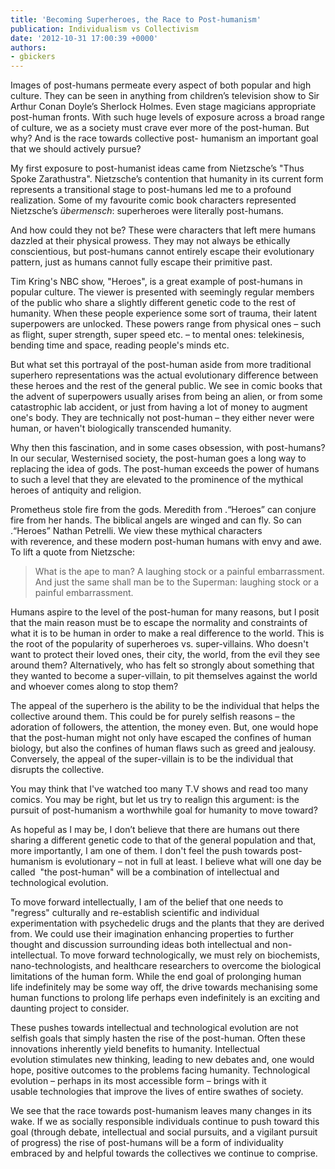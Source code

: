 ```yaml
---
title: 'Becoming Superheroes, the Race to Post-humanism'
publication: Individualism vs Collectivism
date: '2012-10-31 17:00:39 +0000'
authors:
- gbickers
---
```


Images of post-humans permeate every aspect of both popular and high culture. They can be seen in anything from children’s television show to Sir Arthur Conan Doyle’s Sherlock Holmes. Even stage magicians appropriate post-human fronts. With such huge levels of exposure across a broad range of culture, we as a society must crave ever more of the post-human. But why? And is the race towards collective post- humanism an important goal that we should actively pursue?

My first exposure to post-humanist ideas came from Nietzsche’s "Thus Spoke Zarathustra". Nietzsche’s contention that humanity in its current form represents a transitional stage to post-humans led me to a profound realization. Some of my favourite comic book characters represented Nietzsche’s <em>übermensch</em>: superheroes were literally post-humans.

And how could they not be? These were characters that left mere humans dazzled at their physical prowess. They may not always be ethically conscientious, but post-humans cannot entirely escape their evolutionary pattern, just as humans cannot fully escape their primitive past.

Tim Kring's NBC show, "Heroes", is a great example of post-humans in popular culture. The viewer is presented with seemingly regular members of the public who share a slightly different genetic code to the rest of humanity. When these people experience some sort of trauma, their latent superpowers are unlocked. These powers range from physical ones – such as flight, super strength, super speed etc. – to mental ones: telekinesis, bending time and space, reading people's minds etc.

But what set this portrayal of the post-human aside from more traditional superhero representations was the actual evolutionary difference between these heroes and the rest of the general public. We see in comic books that the advent of superpowers usually arises from being an alien, or from some catastrophic lab accident, or just from having a lot of money to augment one's body. They are technically not post-human – they either never were human, or haven't biologically transcended humanity.

Why then this fascination, and in some cases obsession, with post-humans? In our secular, Westernised society, the post-human goes a long way to replacing the idea of gods. The post-human exceeds the power of humans to such a level that they are elevated to the prominence of the mythical heroes of antiquity and religion.

Prometheus stole fire from the gods. Meredith from .“Heroes” can conjure fire from her hands. The biblical angels are winged and can fly. So can .“Heroes” Nathan Petrelli. We view these mythical characters with reverence, and these modern post-human humans with envy and awe. To lift a quote from Nietzsche:

> What is the ape to man? A laughing stock or a painful embarrassment. And just the same shall man be to the Superman: laughing stock or a painful embarrassment.

Humans aspire to the level of the post-human for many reasons, but I posit that the main reason must be to escape the normality and constraints of what it is to be human in order to make a real difference to the world. This is the root of the popularity of superheroes vs. super-villains. Who doesn't want to protect their loved ones, their city, the world, from the evil they see around them? Alternatively, who has felt so strongly about something that they wanted to become a super-villain, to pit themselves against the world and whoever comes along to stop them?

The appeal of the superhero is the ability to be the individual that helps the collective around them. This could be for purely selfish reasons – the adoration of followers, the attention, the money even. But, one would hope that the post-human might not only have escaped the confines of human biology, but also the confines of human flaws such as greed and jealousy. Conversely, the appeal of the super-villain is to be the individual that disrupts the collective.

You may think that I've watched too many T.V shows and read too many comics. You may be right, but let us try to realign this argument: is the pursuit of post-humanism a worthwhile goal for humanity to move toward?

As hopeful as I may be, I don’t believe that there are humans out there sharing a different genetic code to that of the general population and that, more importantly, I am one of them. I don't feel the push towards post-humanism is evolutionary – not in full at least. I believe what will one day be called  "the post-human" will be a combination of intellectual and technological evolution.

To move forward intellectually, I am of the belief that one needs to "regress" culturally and re-establish scientific and individual experimentation with psychedelic drugs and the plants that they are derived from. We could use their imagination enhancing properties to further thought and discussion surrounding ideas both intellectual and non-intellectual. To move forward technologically, we must rely on biochemists, nano-technologists, and healthcare researchers to overcome the biological limitations of the human form. While the end goal of prolonging human life indefinitely may be some way off, the drive towards mechanising some human functions to prolong life perhaps even indefinitely is an exciting and daunting project to consider.

These pushes towards intellectual and technological evolution are not selfish goals that simply hasten the rise of the post-human. Often these innovations inherently yield benefits to humanity. Intellectual evolution stimulates new thinking, leading to new debates and, one would hope, positive outcomes to the problems facing humanity. Technological evolution – perhaps in its most accessible form – brings with it usable technologies that improve the lives of entire swathes of society.

We see that the race towards post-humanism leaves many changes in its wake. If we as socially responsible individuals continue to push toward this goal (through debate, intellectual and social pursuits, and a vigilant pursuit of progress) the rise of post-humans will be a form of individuality embraced by and helpful towards the collectives we continue to comprise.
